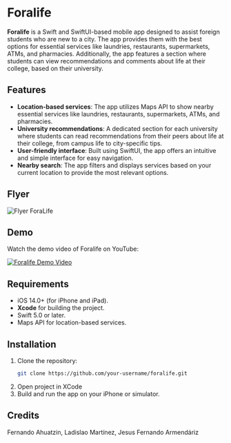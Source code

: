 # Foralife

**Foralife** is a Swift and SwiftUI-based mobile app designed to assist foreign students who are new to a city. The app provides them with the best options for essential services like laundries, restaurants, supermarkets, ATMs, and pharmacies. Additionally, the app features a section where students can view recommendations and comments about life at their college, based on their university.

## Features

- **Location-based services**: The app utilizes Maps API to show nearby essential services like laundries, restaurants, supermarkets, ATMs, and pharmacies.
- **University recommendations**: A dedicated section for each university where students can read recommendations from their peers about life at their college, from campus life to city-specific tips.
- **User-friendly interface**: Built using SwiftUI, the app offers an intuitive and simple interface for easy navigation.
- **Nearby search**: The app filters and displays services based on your current location to provide the most relevant options.

## Flyer


![Flyer ForaLife](https://github.com/user-attachments/assets/827b0651-1e2a-449c-8c55-4ce7721fe33f)

## Demo
Watch the demo video of Foralife on YouTube:

[![Foralife Demo Video](https://img.youtube.com/vi/hKA4fDd_8SY/0.jpg)](https://www.youtube.com/watch?v=hKA4fDd_8SY)

## Requirements

- iOS 14.0+ (for iPhone and iPad).
- **Xcode** for building the project.
- Swift 5.0 or later.
- Maps API for location-based services.

## Installation

1. Clone the repository:
   ```bash
   git clone https://github.com/your-username/foralife.git
   ```
2. Open project in XCode
3. Build and run the app on your iPhone or simulator.

## Credits
Fernando Ahuatzin, Ladislao Martínez, Jesus Fernando Armendáriz
